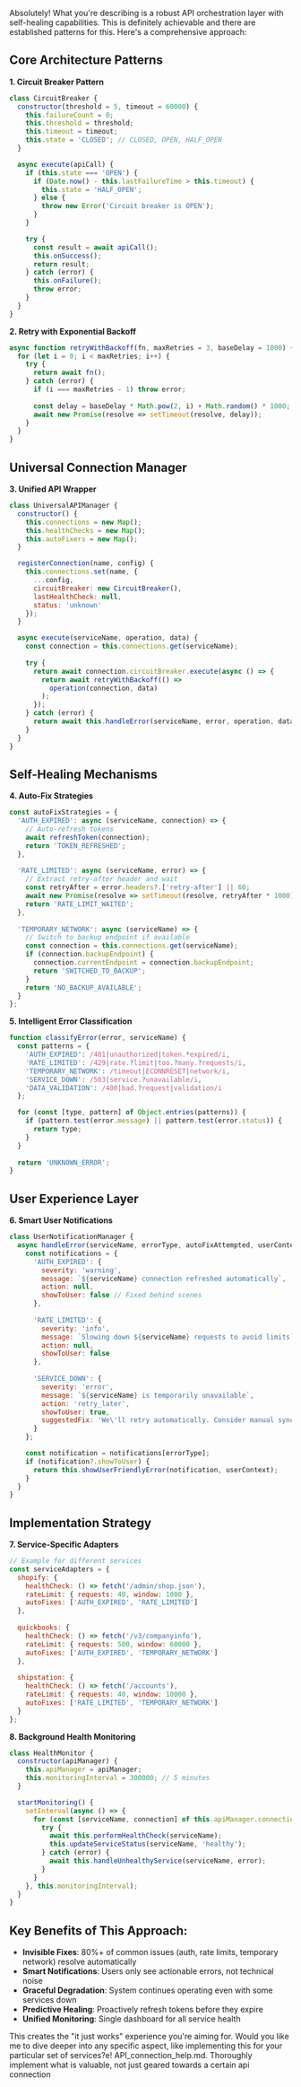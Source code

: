 Absolutely! What you're describing is a robust API orchestration layer with self-healing capabilities. This is definitely achievable and there are established patterns for this. Here's a comprehensive approach:

## Core Architecture Patterns

**1. Circuit Breaker Pattern**
```javascript
class CircuitBreaker {
  constructor(threshold = 5, timeout = 60000) {
    this.failureCount = 0;
    this.threshold = threshold;
    this.timeout = timeout;
    this.state = 'CLOSED'; // CLOSED, OPEN, HALF_OPEN
  }

  async execute(apiCall) {
    if (this.state === 'OPEN') {
      if (Date.now() - this.lastFailureTime > this.timeout) {
        this.state = 'HALF_OPEN';
      } else {
        throw new Error('Circuit breaker is OPEN');
      }
    }

    try {
      const result = await apiCall();
      this.onSuccess();
      return result;
    } catch (error) {
      this.onFailure();
      throw error;
    }
  }
}
```

**2. Retry with Exponential Backoff**
```javascript
async function retryWithBackoff(fn, maxRetries = 3, baseDelay = 1000) {
  for (let i = 0; i < maxRetries; i++) {
    try {
      return await fn();
    } catch (error) {
      if (i === maxRetries - 1) throw error;
      
      const delay = baseDelay * Math.pow(2, i) + Math.random() * 1000;
      await new Promise(resolve => setTimeout(resolve, delay));
    }
  }
}
```

## Universal Connection Manager

**3. Unified API Wrapper**
```javascript
class UniversalAPIManager {
  constructor() {
    this.connections = new Map();
    this.healthChecks = new Map();
    this.autoFixers = new Map();
  }

  registerConnection(name, config) {
    this.connections.set(name, {
      ...config,
      circuitBreaker: new CircuitBreaker(),
      lastHealthCheck: null,
      status: 'unknown'
    });
  }

  async execute(serviceName, operation, data) {
    const connection = this.connections.get(serviceName);
    
    try {
      return await connection.circuitBreaker.execute(async () => {
        return await retryWithBackoff(() => 
          operation(connection, data)
        );
      });
    } catch (error) {
      return await this.handleError(serviceName, error, operation, data);
    }
  }
}
```

## Self-Healing Mechanisms

**4. Auto-Fix Strategies**
```javascript
const autoFixStrategies = {
  'AUTH_EXPIRED': async (serviceName, connection) => {
    // Auto-refresh tokens
    await refreshToken(connection);
    return 'TOKEN_REFRESHED';
  },
  
  'RATE_LIMITED': async (serviceName, error) => {
    // Extract retry-after header and wait
    const retryAfter = error.headers?.['retry-after'] || 60;
    await new Promise(resolve => setTimeout(resolve, retryAfter * 1000));
    return 'RATE_LIMIT_WAITED';
  },
  
  'TEMPORARY_NETWORK': async (serviceName) => {
    // Switch to backup endpoint if available
    const connection = this.connections.get(serviceName);
    if (connection.backupEndpoint) {
      connection.currentEndpoint = connection.backupEndpoint;
      return 'SWITCHED_TO_BACKUP';
    }
    return 'NO_BACKUP_AVAILABLE';
  }
};
```

**5. Intelligent Error Classification**
```javascript
function classifyError(error, serviceName) {
  const patterns = {
    'AUTH_EXPIRED': /401|unauthorized|token.*expired/i,
    'RATE_LIMITED': /429|rate.?limit|too.?many.?requests/i,
    'TEMPORARY_NETWORK': /timeout|ECONNRESET|network/i,
    'SERVICE_DOWN': /503|service.?unavailable/i,
    'DATA_VALIDATION': /400|bad.?request|validation/i
  };

  for (const [type, pattern] of Object.entries(patterns)) {
    if (pattern.test(error.message) || pattern.test(error.status)) {
      return type;
    }
  }
  
  return 'UNKNOWN_ERROR';
}
```

## User Experience Layer

**6. Smart User Notifications**
```javascript
class UserNotificationManager {
  async handleError(serviceName, errorType, autoFixAttempted, userContext) {
    const notifications = {
      'AUTH_EXPIRED': {
        severity: 'warning',
        message: `${serviceName} connection refreshed automatically`,
        action: null,
        showToUser: false // Fixed behind scenes
      },
      
      'RATE_LIMITED': {
        severity: 'info', 
        message: `Slowing down ${serviceName} requests to avoid limits`,
        action: null,
        showToUser: false
      },
      
      'SERVICE_DOWN': {
        severity: 'error',
        message: `${serviceName} is temporarily unavailable`,
        action: 'retry_later',
        showToUser: true,
        suggestedFix: 'We\'ll retry automatically. Consider manual sync later.'
      }
    };

    const notification = notifications[errorType];
    if (notification?.showToUser) {
      return this.showUserFriendlyError(notification, userContext);
    }
  }
}
```

## Implementation Strategy

**7. Service-Specific Adapters**
```javascript
// Example for different services
const serviceAdapters = {
  shopify: {
    healthCheck: () => fetch('/admin/shop.json'),
    rateLimit: { requests: 40, window: 1000 },
    autoFixes: ['AUTH_EXPIRED', 'RATE_LIMITED']
  },
  
  quickbooks: {
    healthCheck: () => fetch('/v3/companyinfo'),
    rateLimit: { requests: 500, window: 60000 },
    autoFixes: ['AUTH_EXPIRED', 'TEMPORARY_NETWORK']
  },
  
  shipstation: {
    healthCheck: () => fetch('/accounts'),
    rateLimit: { requests: 40, window: 10000 },
    autoFixes: ['RATE_LIMITED', 'TEMPORARY_NETWORK']
  }
};
```

**8. Background Health Monitoring**
```javascript
class HealthMonitor {
  constructor(apiManager) {
    this.apiManager = apiManager;
    this.monitoringInterval = 300000; // 5 minutes
  }

  startMonitoring() {
    setInterval(async () => {
      for (const [serviceName, connection] of this.apiManager.connections) {
        try {
          await this.performHealthCheck(serviceName);
          this.updateServiceStatus(serviceName, 'healthy');
        } catch (error) {
          await this.handleUnhealthyService(serviceName, error);
        }
      }
    }, this.monitoringInterval);
  }
}
```

## Key Benefits of This Approach:

- **Invisible Fixes**: 80%+ of common issues (auth, rate limits, temporary network) resolve automatically
- **Smart Notifications**: Users only see actionable errors, not technical noise  
- **Graceful Degradation**: System continues operating even with some services down
- **Predictive Healing**: Proactively refresh tokens before they expire
- **Unified Monitoring**: Single dashboard for all service health

This creates the "it just works" experience you're aiming for. Would you like me to dive deeper into any specific aspect, like implementing this for your particular set of services?e! API_connection_help.md. Thoroughly implement what is valuable, not just geared towards a certain api connection
